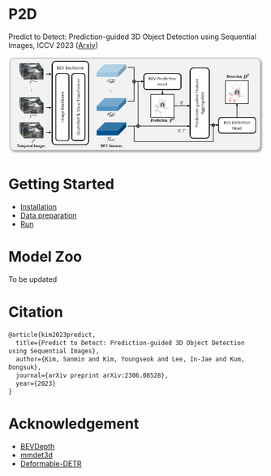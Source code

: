 # P2D

Predict to Detect: Prediction-guided 3D Object Detection using Sequential Images, ICCV 2023 ([Arxiv](https://arxiv.org/abs/2306.08528))

<img src="figs/architecture.png" width="1000">

# Getting Started
- [Installation](docs/install.md)
- [Data preparation](docs/data_preparation.md)
- [Run](docs/run.md)


# Model Zoo
To be updated

# Citation
```
@article{kim2023predict,
  title={Predict to Detect: Prediction-guided 3D Object Detection using Sequential Images},
  author={Kim, Sanmin and Kim, Youngseok and Lee, In-Jae and Kum, Dongsuk},
  journal={arXiv preprint arXiv:2306.08528},
  year={2023}
}
```
# Acknowledgement
- [BEVDepth](https://github.com/Megvii-BaseDetection/BEVDepth)
- [mmdet3d](https://github.com/open-mmlab/mmdetection3d)
- [Deformable-DETR](https://github.com/fundamentalvision/Deformable-DETR)
